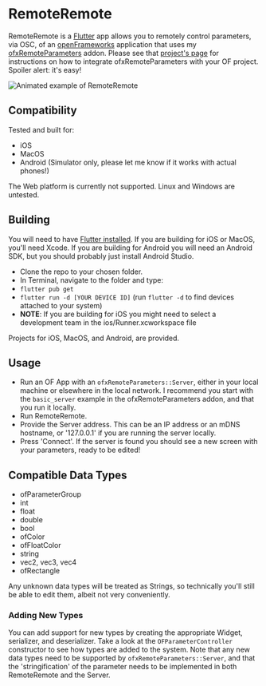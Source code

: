 # RemoteRemote
RemoteRemote is a [Flutter](https://flutter.dev) app allows you to remotely control parameters, via OSC, of an [openFrameworks](https://openframeworks.cc) application that uses my [ofxRemoteParameters](https://github.com/c-mendoza/ofxRemoteParameters) addon. Please see that [project's page](https://github.com/c-mendoza/ofxRemoteParameters) for instructions on how to integrate ofxRemoteParameters with your OF project. Spoiler alert: it's easy!

![Animated example of RemoteRemote](https://github.com/c-mendoza/Bucket/blob/master/capture.gif?raw=true)

## Compatibility
Tested and built for:
* iOS
* MacOS
* Android (Simulator only, please let me know if it works with actual phones!)

The Web platform is currently not supported. Linux and Windows are untested.

## Building
You will need to have [Flutter installed](https://flutter.dev/docs/get-started/install). If you are building for iOS or MacOS, you'll need Xcode. If you are building for Android you will need an Android SDK, but you should probably just install Android Studio.

* Clone the repo to your chosen folder.
* In Terminal, navigate to the folder and type:
* `flutter pub get`
* `flutter run -d [YOUR DEVICE ID]` (run `flutter -d` to find devices attached to your system)
* **NOTE**: If you are building for iOS you might need to select a development team in the ios/Runner.xcworkspace file

Projects for iOS, MacOS, and Android, are provided.

## Usage
* Run an OF App with an `ofxRemoteParameters::Server`, either in your local machine or elsewhere in the local network. I recommend you start with the `basic_server` example in the ofxRemoteParameters addon, and that you run it locally.
* Run RemoteRemote.
* Provide the Server address. This can be an IP address or an mDNS hostname, or '127.0.0.1' if you are running the server locally.
* Press 'Connect'. If the server is found you should see a new screen with your parameters, ready to be edited!

## Compatible Data Types
* ofParameterGroup
* int
* float
* double
* bool
* ofColor
* ofFloatColor
* string
* vec2, vec3, vec4
* ofRectangle

Any unknown data types will be treated as Strings, so technically you'll still be able to edit them, albeit not very conveniently.

### Adding New Types
You can add support for new types by creating the appropriate Widget, serializer, and deserializer. Take a look at the `OFParameterController` constructor to see how types are added to the system.  Note that any new data types need to be supported by `ofxRemoteParameters::Server`, and that the 'stringification' of the parameter needs to be implemented in both RemoteRemote and the Server.

